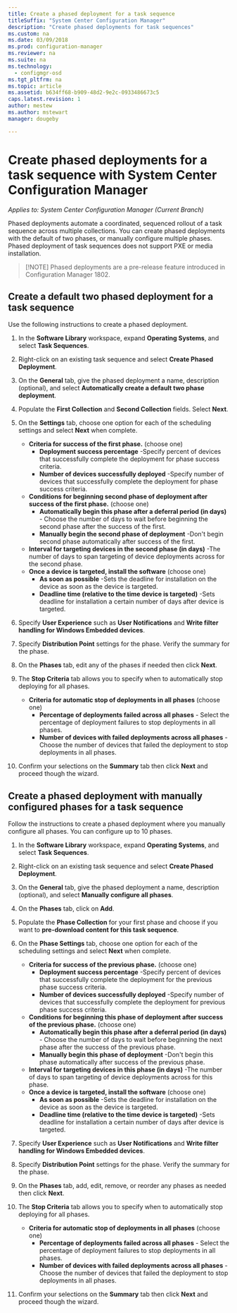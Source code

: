```yaml
---
title: Create a phased deployment for a task sequence
titleSuffix: "System Center Configuration Manager"
description: "Create phased deployments for task sequences"
ms.custom: na
ms.date: 03/09/2018
ms.prod: configuration-manager
ms.reviewer: na
ms.suite: na
ms.technology:
  - configmgr-osd
ms.tgt_pltfrm: na
ms.topic: article
ms.assetid: b634ff68-b909-48d2-9e2c-0933486673c5
caps.latest.revision: 1
author: mestew
ms.author: mstewart
manager: dougeby

---
```

# Create phased deployments for a task sequence with System Center Configuration Manager

*Applies to: System Center Configuration Manager (Current Branch)*

Phased deployments automate a coordinated, sequenced rollout of a task sequence across multiple collections. You can create phased deployments with the default of two phases, or manually configure multiple phases. Phased deployment of task sequences does not support PXE or media installation. 

>[!NOTE] Phased deployments are a pre-release feature introduced in Configuration Manager 1802. <!--1356837-->

## Create a default two phased deployment for a task sequence
Use the following instructions to create a phased deployment. 

1. In the **Software Library** workspace, expand **Operating Systems**, and select **Task Sequences**.

2. Right-click on an existing task sequence and select **Create Phased Deployment**. 

3. On the **General** tab, give the phased deployment a name, description (optional), and select **Automatically create a default two phase deployment**. 

4. Populate the **First Collection** and **Second Collection** fields. Select **Next**.

5. On the **Settings** tab, choose one option for each of the scheduling settings and select **Next** when complete. 
    - **Criteria for success of the first phase.** (choose one)
        - **Deployment success percentage** -Specify percent of devices that successfully complete the deployment for phase success criteria. 
        - **Number of devices successfully deployed** -Specify number of devices that successfully complete the deployment for phase success criteria. 
    - **Conditions for beginning second phase of deployment after success of the first phase.** (choose one)
        - **Automatically begin this phase after a deferral period (in days)** - Choose the number of days to wait before beginning the second phase after the success of the first. 
        - **Manually begin the second phase of deployment** -Don't begin second phase automatically after success of the first. 
    - **Interval for targeting devices in the second phase (in days)** -The number of days to span targeting of device deployments across for the second phase. 
    - **Once a device is targeted, install the software** (choose one)
        - **As soon as possible** -Sets the deadline for installation on the device as soon as the device is targeted.
        - **Deadline time (relative to the time device is targeted)** -Sets deadline for installation a certain number of days after device is targeted. 
6. Specify **User Experience** such as **User Notifications** and **Write filter handling for Windows Embedded devices**.

7. Specify **Distribution Point** settings for the phase. Verify the summary for the phase.        

8. On the **Phases** tab, edit any of the phases if needed then click **Next**.

9. The **Stop Criteria** tab allows you to specify when to automatically stop deploying for all phases.
    - **Criteria for automatic stop of deployments in all phases** (choose one)
        - **Percentage of deployments failed across all phases** - Select the percentage of deployment failures to stop deployments in all phases. 
        - **Number of devices with failed deployments across all phases** - Choose the number of devices that failed the deployment to stop deployments in all phases.  

10. Confirm your selections on the **Summary** tab then click **Next** and proceed though the wizard.


## Create a phased deployment with manually configured phases for a task sequence
Follow the instructions to create a phased deployment where you manually configure all phases. You can configure up to 10 phases. 

1. In the **Software Library** workspace, expand **Operating Systems**, and select **Task Sequences**.

2. Right-click on an existing task sequence and select **Create Phased Deployment**. 

3. On the **General** tab, give the phased deployment a name, description (optional), and select **Manually configure all phases**. 

4. On the **Phases** tab, click on **Add**.

5. Populate the **Phase Collection** for your first phase and choose if you want to **pre-download content for this task sequence**.  

6. On the **Phase Settings** tab, choose one option for each of the scheduling settings and select **Next** when complete. 
    - **Criteria for success of the previous phase.** (choose one)
        - **Deployment success percentage** -Specify percent of devices that successfully complete the deployment for the previous phase success criteria. 
        - **Number of devices successfully deployed** -Specify number of devices that successfully complete the deployment for previous phase success criteria. 
    - **Conditions for beginning this phase of deployment after success of the previous phase.** (choose one)
        - **Automatically begin this phase after a deferral period (in days)** - Choose the number of days to wait before beginning the next phase after the success of the previous phase. 
        - **Manually begin this phase of deployment** -Don't begin this phase automatically after success of the previous phase. 
    - **Interval for targeting devices in this phase (in days)** -The number of days to span targeting of device deployments across for this phase. 
    - **Once a device is targeted, install the software** (choose one)
        - **As soon as possible** -Sets the deadline for installation on the device as soon as the device is targeted.
        - **Deadline time (relative to the time device is targeted)** -Sets deadline for installation a certain number of days after device is targeted. 
     
7. Specify **User Experience** such as **User Notifications** and **Write filter handling for Windows Embedded devices**.

8. Specify **Distribution Point** settings for the phase. Verify the summary for the phase. 

9. On the **Phases** tab, add, edit, remove, or reorder any  phases as needed then click **Next**.

10. The **Stop Criteria** tab allows you to specify when to automatically stop deploying for all phases.
    - **Criteria for automatic stop of deployments in all phases** (choose one)
        - **Percentage of deployments failed across all phases** - Select the percentage of deployment failures to stop deployments in all phases. 
        - **Number of devices with failed deployments across all phases** - Choose the number of devices that failed the deployment to stop deployments in all phases.  

11. Confirm your selections on the **Summary** tab then click **Next** and proceed though the wizard.

